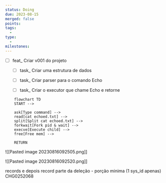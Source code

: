 ```yaml
---
status: Doing
due: 2023-08-15
merged: false
points:
tags:
  - 
type:
  - 
milestones:
---
```


- [ ] feat_ Criar v001 do projeto
	- [ ] task_ Criar uma estrutura de dados
	- [ ] task_ Criar parser para o comando Echo
	- [ ] task_ Criar o executor que chame Echo e retorne


```mermaid
	flowchart TD
	START -->
	
	ask[Type command] -->
	read[cat echoed.txt] -->
	split[Split cat echoed.txt] -->
	forkwait[Fork pid & wait] -->
	execve[Execute child] -->
	free[Free mem] -->
	
	RETURN
```

![[Pasted image 20230816092505.png]]

![[Pasted image 20230816092520.png]]

records e depois record
parte da deleção - porção minima (1 sys_id apenas)
CHG0252068